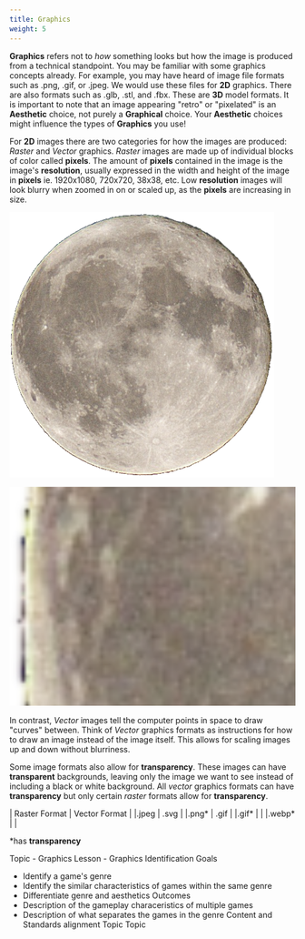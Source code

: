 ```yaml
---
title: Graphics
weight: 5
---
```


**Graphics** refers not to *how* something looks but how the image is produced from a technical standpoint. You may be familiar with some graphics concepts already. For example, you may have heard of image file formats such as .png, .gif, or .jpeg. We would use these files for **2D** graphics. There are also formats such as .glb, .stl, and .fbx. These are **3D** model formats. It is important to note that an image appearing "retro" or "pixelated" is an **Aesthetic** choice, not purely a **Graphical** choice. Your **Aesthetic** choices might influence the types of **Graphics** you use!

For **2D** images there are two categories for how the images are produced: *Raster* and *Vector* graphics. *Raster* images are made up of individual blocks of color called **pixels**. The amount of **pixels** contained in the image is the image's **resolution**, usually expressed in the width and height of the image in **pixels** ie. 1920x1080, 720x720, 38x38, etc. Low **resolution** images will look blurry when zoomed in on or scaled up, as the **pixels** are increasing in size.

![A raster image of the moon](../../assets/reveal-js/css/Moon.png "A .png image of the moon")

![A raster image of the moon that has been scaled up](../../assets/reveal-js/css/zoomoon.png "A raster image of the moon that has been scaled up")

In contrast, *Vector* images tell the computer points in space to draw "curves" between. Think of *Vector* graphics formats as instructions for how to draw an image instead of the image itself. This allows for scaling images up and down without blurriness. 

Some image formats also allow for **transparency**. These images can have **transparent** backgrounds, leaving only the image we want to see instead of including a black or white background. All *vector* graphics formats can have **transparency** but only certain *raster* formats allow for **transparency**.



| Raster Format | Vector Format |
|.jpeg          | .svg          |
|.png*          | .gif          |
|.gif*          |               |
|.webp*         |               |

*has **transparency**




Topic - Graphics
Lesson - Graphics Identification
Goals
* Identify a game's genre
* Identify the similar characteristics of games within the same genre
* Differentiate genre and aesthetics
Outcomes
* Description of the gameplay characeristics of multiple games
* Description of what separates the games in the genre
Content and Standards alignment
Topic
Topic